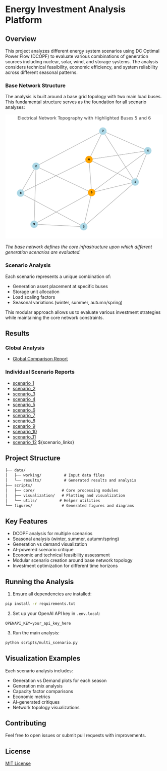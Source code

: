 # Energy Investment Analysis Platform

## Overview
This project analyzes different energy system scenarios using DC Optimal Power Flow (DCOPF) to evaluate various combinations of generation sources including nuclear, solar, wind, and storage systems. The analysis considers technical feasibility, economic efficiency, and system reliability across different seasonal patterns.

### Base Network Structure
The analysis is built around a base grid topology with two main load buses. This fundamental structure serves as the foundation for all scenario analyses:

<img src="figures/base_network_topography.png" width="500"/>

*The base network defines the core infrastructure upon which different generation scenarios are evaluated.*

### Scenario Analysis
Each scenario represents a unique combination of:
- Generation asset placement at specific buses
- Storage unit allocation
- Load scaling factors
- Seasonal variations (winter, summer, autumn/spring)

This modular approach allows us to evaluate various investment strategies while maintaining the core network constraints.

## Results

### Global Analysis
- [Global Comparison Report](data/results/global_comparison_report.md)


### Individual Scenario Reports
- [scenario_1](data/results/scenario_1/scenario_1_analysis.md)
- [scenario_2](data/results/scenario_2/scenario_2_analysis.md)
- [scenario_3](data/results/scenario_3/scenario_3_analysis.md)
- [scenario_4](data/results/scenario_4/scenario_4_analysis.md)
- [scenario_5](data/results/scenario_5/scenario_5_analysis.md)
- [scenario_6](data/results/scenario_6/scenario_6_analysis.md)
- [scenario_7](data/results/scenario_7/scenario_7_analysis.md)
- [scenario_8](data/results/scenario_8/scenario_8_analysis.md)
- [scenario_9](data/results/scenario_9/scenario_9_analysis.md)
- [scenario_10](data/results/scenario_10/scenario_10_analysis.md)
- [scenario_11](data/results/scenario_11/scenario_11_analysis.md)
- [scenario_12](data/results/scenario_12/scenario_12_analysis.md)
${scenario_links}

## Project Structure
```
├── data/
│   ├── working/          # Input data files
│   └── results/          # Generated results and analysis
├── scripts/
│   ├── core/            # Core processing modules
│   ├── visualization/   # Plotting and visualization
│   └── utils/          # Helper utilities
└── figures/             # Generated figures and diagrams
```

## Key Features
- DCOPF analysis for multiple scenarios
- Seasonal analysis (winter, summer, autumn/spring)
- Generation vs demand visualization
- AI-powered scenario critique
- Economic and technical feasibility assessment
- Modular scenario creation around base network topology
- Investment optimization for different time horizons

## Running the Analysis
1. Ensure all dependencies are installed:
```bash
pip install -r requirements.txt
```

2. Set up your OpenAI API key in `.env.local`:
```
OPENAPI_KEY=your_api_key_here
```

3. Run the main analysis:
```bash
python scripts/multi_scenario.py
```

## Visualization Examples
Each scenario analysis includes:
- Generation vs Demand plots for each season
- Generation mix analysis
- Capacity factor comparisons
- Economic metrics
- AI-generated critiques
- Network topology visualizations

## Contributing
Feel free to open issues or submit pull requests with improvements.

## License
[MIT License](LICENSE)

